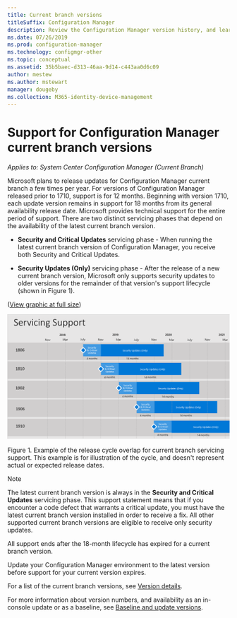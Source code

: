 ```yaml
---
title: Current branch versions
titleSuffix: Configuration Manager
description: Review the Configuration Manager version history, and learn about the phases of service offered.
ms.date: 07/26/2019
ms.prod: configuration-manager
ms.technology: configmgr-other
ms.topic: conceptual
ms.assetid: 35b5baec-d313-46aa-9d14-c443aa0d6c09
author: mestew
ms.author: mstewart
manager: dougeby
ms.collection: M365-identity-device-management
---
```


# Support for Configuration Manager current branch versions

*Applies to: System Center Configuration Manager (Current Branch)*

Microsoft plans to release updates for Configuration Manager current branch a few times per year. For versions of Configuration Manager released prior to 1710, support is for 12 months. Beginning with version 1710, each update version remains in support for 18 months from its general availability release date. Microsoft provides technical support for the entire period of support. There are two distinct servicing phases that depend on the availability of the latest current branch version.  

- **Security and Critical Updates** servicing phase - When running the latest current branch version of Configuration Manager, you receive both Security and Critical Updates.  

- **Security Updates (Only)** servicing phase - After the release of a new current branch version, Microsoft only supports security updates to older versions for the remainder of that version's support lifecycle (shown in Figure 1).  

([View graphic at full size](media/servicing_support_timeline.png))

![Configuration Manager servicing and support timeline graphic](media/servicing_support_timeline.png)  

Figure 1. Example of the release cycle overlap for current branch servicing support. This example is for illustration of the cycle, and doesn't represent actual or expected release dates.

> [!NOTE]  
> The latest current branch version is always in the **Security and Critical Updates** servicing phase. This support statement means that if you encounter a code defect that warrants a critical update, you must have the latest current branch version installed in order to receive a fix. All other supported current branch versions are eligible to receive only security updates.
>
> All support ends after the 18-month lifecycle has expired for a current branch version.
>
> Update your Configuration Manager environment to the latest version before support for your current version expires.

For a list of the current branch versions, see [Version details](/sccm/core/servers/manage/updates#version-details).

For more information about version numbers, and availability as an in-console update or as a baseline, see [Baseline and update versions](/sccm/core/servers/manage/updates#bkmk_Baselines).
